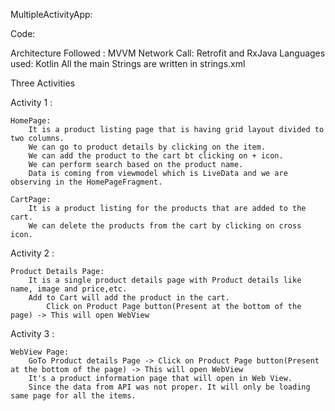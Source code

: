 MultipleActivityApp:

Code:

Architecture Followed : MVVM
Network Call: Retrofit and RxJava
Languages used: Kotlin
All the main Strings are written in strings.xml


Three Activities 

Activity 1 :

	HomePage:
		It is a product listing page that is having grid layout divided to two columns.
		We can go to product details by clicking on the item.
		We can add the product to the cart bt clicking on + icon.
		We can perform search based on the product name.
		Data is coming from viewmodel which is LiveData and we are observing in the HomePageFragment.

	CartPage:
		It is a product listing for the products that are added to the cart.
		We can delete the products from the cart by clicking on cross icon.

Activity 2 :

	Product Details Page:
		It is a single product details page with Product details like name, image and price,etc.
		Add to Cart will add the product in the cart.
 	        Click on Product Page button(Present at the bottom of the page) -> This will open WebView

Activity 3 :

	WebView Page:
 		GoTo Product details Page -> Click on Product Page button(Present at the bottom of the page) -> This will open WebView 
		It's a product information page that will open in Web View.
		Since the data from API was not proper. It will only be loading same page for all the items.
